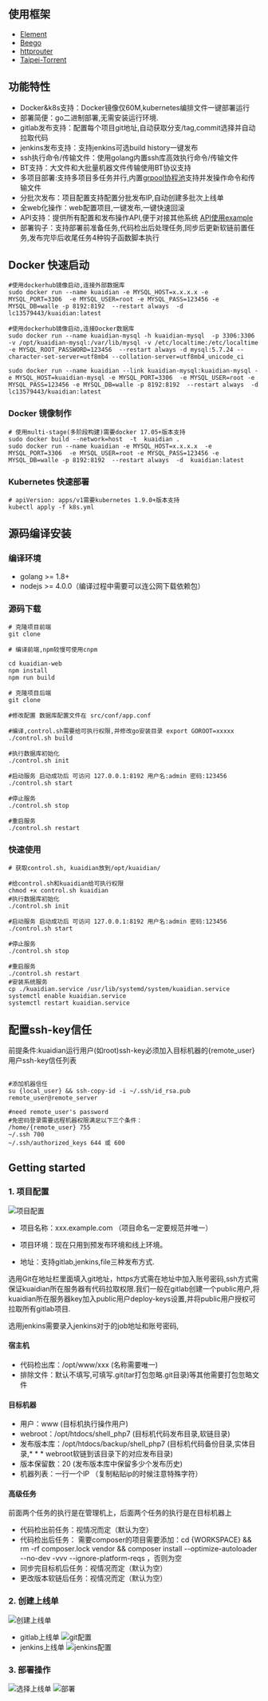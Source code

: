 ## 使用框架
* [Element](http://element-cn.eleme.io/#/zh-CN)
* [Beego](https://beego.me/)
* [httprouter](https://github.com/julienschmidt/httprouter) 
* [Taipei-Torrent](https://github.com/jackpal/Taipei-Torrent) 

## 功能特性
* Docker&k8s支持：Docker镜像仅60M,kubernetes编排文件一键部署运行
* 部署简便：go二进制部署,无需安装运行环境.
* gitlab发布支持：配置每个项目git地址,自动获取分支/tag,commit选择并自动拉取代码
* jenkins发布支持：支持jenkins可选build history一键发布
* ssh执行命令/传输文件：使用golang内置ssh库高效执行命令/传输文件
* BT支持：大文件和大批量机器文件传输使用BT协议支持
* 多项目部署:支持多项目多任务并行,内置[grpool协程池](https://github.com/linclin/grpool)支持并发操作命令和传输文件
* 分批次发布：项目配置支持配置分批发布IP,自动创建多批次上线单
* 全web化操作：web配置项目,一键发布,一键快速回滚
* API支持：提供所有配置和发布操作API,便于对接其他系统  [API使用example](api_example/example.go)
* 部署钩子：支持部署前准备任务,代码检出后处理任务,同步后更新软链前置任务,发布完毕后收尾任务4种钩子函数脚本执行

## Docker 快速启动
``` shell
#使用dockerhub镜像启动,连接外部数据库
sudo docker run --name kuaidian -e MYSQL_HOST=x.x.x.x -e MYSQL_PORT=3306  -e MYSQL_USER=root -e MYSQL_PASS=123456 -e MYSQL_DB=walle -p 8192:8192  --restart always  -d   lc13579443/kuaidian:latest 

#使用dockerhub镜像启动,连接Docker数据库
sudo docker run --name kuaidian-mysql -h kuaidian-mysql  -p 3306:3306  -v /opt/kuaidian-mysql:/var/lib/mysql -v /etc/localtime:/etc/localtime -e MYSQL_ROOT_PASSWORD=123456  --restart always -d mysql:5.7.24 --character-set-server=utf8mb4 --collation-server=utf8mb4_unicode_ci

sudo docker run --name kuaidian --link kuaidian-mysql:kuaidian-mysql -e MYSQL_HOST=kuaidian-mysql -e MYSQL_PORT=3306  -e MYSQL_USER=root -e MYSQL_PASS=123456 -e MYSQL_DB=walle -p 8192:8192  --restart always  -d   lc13579443/kuaidian:latest 
```
### Docker 镜像制作
``` shell
# 使用multi-stage(多阶段构建)需要docker 17.05+版本支持
sudo docker build --network=host  -t  kuaidian .
sudo docker run --name kuaidian -e MYSQL_HOST=x.x.x.x  -e MYSQL_PORT=3306  -e MYSQL_USER=root -e MYSQL_PASS=123456 -e MYSQL_DB=walle -p 8192:8192  --restart always  -d  kuaidian:latest 

```
### Kubernetes 快速部署
``` shell 
# apiVersion: apps/v1需要kubernetes 1.9.0+版本支持
kubectl apply -f k8s.yml

```

## 源码编译安装
### 编译环境
- golang >= 1.8+ 
- nodejs >= 4.0.0（编译过程中需要可以连公网下载依赖包）

### 源码下载

``` shell
# 克隆项目前端
git clone

# 编译前端,npm较慢可使用cnpm

cd kuaidian-web
npm install
npm run build

# 克隆项目后端
git clone

#修改配置 数据库配置文件在 src/conf/app.conf

#编译,control.sh需要给可执行权限,并修改go安装目录 export GOROOT=xxxxx
./control.sh build

#执行数据库初始化
./control.sh init

#启动服务 启动成功后 可访问 127.0.0.1:8192 用户名:admin 密码:123456
./control.sh start

#停止服务
./control.sh stop

#重启服务
./control.sh restart
```

### 快速使用
``` shell
# 获取control.sh, kuaidian放到/opt/kuaidian/

#给control.sh和kuaidian给可执行权限
chmod +x control.sh kuaidian
#执行数据库初始化
./control.sh init

#启动服务 启动成功后 可访问 127.0.0.1:8192 用户名:admin 密码:123456
./control.sh start

#停止服务
./control.sh stop

#重启服务
./control.sh restart
#安装系统服务
cp ./kuaidian.service /usr/lib/systemd/system/kuaidian.service
systemctl enable kuaidian.service
systemctl restart kuaidian.service
```
## 配置ssh-key信任
前提条件:kuaidian运行用户(如root)ssh-key必须加入目标机器的{remote_user}用户ssh-key信任列表

``` shell

#添加机器信任
su {local_user} && ssh-copy-id -i ~/.ssh/id_rsa.pub remote_user@remote_server

#need remote_user's password
#免密码登录需要远程机器权限满足以下三个条件：
/home/{remote_user} 755
~/.ssh 700
~/.ssh/authorized_keys 644 或 600
```


## Getting started
### 1. 项目配置

![项目配置](docs/images/project.png)

* 项目名称：xxx.example.com   （项目命名一定要规范并唯一）

* 项目环境：现在只用到预发布环境和线上环境。

* 地址：支持gitlab,jenkins,file三种发布方式.

 选用Git在地址栏里面填入git地址，https方式需在地址中加入账号密码,ssh方式需保证kuaidian所在服务器有代码拉取权限.我们一般在gitlab创建一个public用户,将kuaidian所在服务器key加入public用户deploy-keys设置,并将public用户授权可拉取所有gitlab项目.

 选用jenkins需要录入jenkins对于的job地址和账号密码,


#### 宿主机
* 代码检出库：/opt/www/xxx (名称需要唯一)
* 排除文件：默认不填写,可填写.git(tar打包忽略.git目录)等其他需要打包忽略文件

#### 目标机器
* 用户：www  (目标机执行操作用户)
* webroot：/opt/htdocs/shell_php7 (目标机代码发布目录,软链目录)
* 发布版本库：/opt/htdocs/backup/shell_php7 (目标机代码备份目录,实体目录,* * * webroot软链到该目录下的对应发布目录)
* 版本保留数：20 (发布版本库中保留多少个发布历史)
* 机器列表：一行一个IP  （复制粘贴ip的时候注意特殊字符）

#### 高级任务
前面两个任务的执行是在管理机上，后面两个任务的执行是在目标机器上

* 代码检出前任务：视情况而定（默认为空）
* 代码检出后任务： 需要composer的项目需要添加：cd {WORKSPACE} && rm -rf composer.lock vendor && composer install --optimize-autoloader --no-dev -vvv --ignore-platform-reqs ，否则为空
* 同步完目标机后任务：视情况而定（默认为空）
* 更改版本软链后任务：视情况而定（默认为空）

### 2. 创建上线单
![创建上线单](docs/images/pub1.png)
* gitlab上线单
![git配置](docs/images/pub2-git.png)
* jenkins上线单
![jenkins配置](docs/images/pub2-jenkins.png)

### 3. 部署操作 
![选择上线单](docs/images/pub3.png)
![部署](docs/images/pub4.png)


